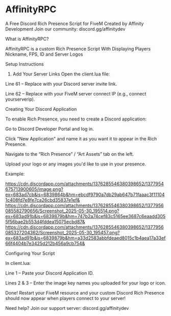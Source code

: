 # AffinityRPC

A Free Discord Rich Presence Script for FiveM
Created by Affinity Development
Join our community: discord.gg/affinitydev

What is AffinityRPC?

AffinityRPC is a custom Rich Presence Script With Displaying Players Nickname, FPS, ID and Server Logos 

Setup Instructions

1. Add Your Server Links
Open the client.lua file:

Line 61 – Replace with your Discord server invite link.

Line 62 – Replace with your FiveM server connect IP (e.g., connect yourserverip).

Creating Your Discord Application

To enable Rich Presence, you need to create a Discord application:

Go to Discord Developer Portal and log in.

Click "New Application" and name it as you want it to appear in the Rich Presence.

Navigate to the “Rich Presence” / “Art Assets” tab on the left.

Upload your logo or any images you'd like to use in your presence.

Example:

https://cdn.discordapp.com/attachments/1376285546380398652/1377954675713900605/image.png?ex=683ad7cb&is=6839864b&hm=ebcdf9790a7db29ab647b71faaac3f111041c408fd7e8fe7ca26cbd35837e1ef&
https://cdn.discordapp.com/attachments/1376285546380398652/1377956085582790656/Screenshot_2025-05-30_195514.png?ex=683ad91b&is=6839879b&hm=747b2a74cef83c5165ee3687c6eaadd3055f56bae2b553d4fddea15075ecbd87&
https://cdn.discordapp.com/attachments/1376285546380398652/1377956085327204362/Screenshot_2025-05-30_195457.png?ex=683ad91b&is=6839879b&hm=a33d2583abbfdeaed8015c1b4aea17a33ef66f4404b7e3425d212b456a9cb754&


Configuring Your Script

In client.lua:

Line 1 – Paste your Discord Application ID.

Lines 2 & 3 – Enter the image key names you uploaded for your logo or icon.

Done!
Restart your FiveM resource and your custom Discord Rich Presence should now appear when players connect to your server!

Need help? Join our support server: discord.gg/affinitydev

